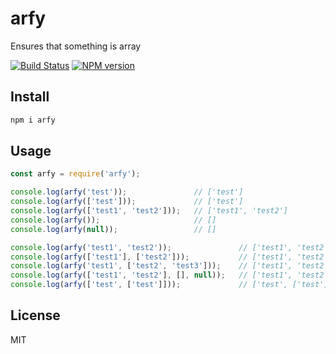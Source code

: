 # arfy

Ensures that something is array

[![Build Status][travis-image]][travis-url]
[![NPM version][npm-image]][npm-url]

## Install

```bash
npm i arfy
```

## Usage

```js
const arfy = require('arfy');

console.log(arfy('test'));               // ['test']
console.log(arfy(['test']));             // ['test']
console.log(arfy(['test1', 'test2']));   // ['test1', 'test2']
console.log(arfy());                     // []
console.log(arfy(null));                 // []

console.log(arfy('test1', 'test2'));               // ['test1', 'test2'];
console.log(arfy(['test1'], ['test2']));           // ['test1', 'test2'];
console.log(arfy('test1', ['test2', 'test3']));    // ['test1', 'test2', 'test3'];
console.log(arfy(['test1', 'test2'], [], null));   // ['test1', 'test2'];
console.log(arfy(['test', ['test']]));             // ['test', ['test']];
```

## License

MIT

[npm-url]: https://npmjs.org/package/arfy
[npm-image]: https://badge.fury.io/js/arfy.svg
[travis-url]: https://travis-ci.org/astur/arfy
[travis-image]: https://travis-ci.org/astur/arfy.svg?branch=master